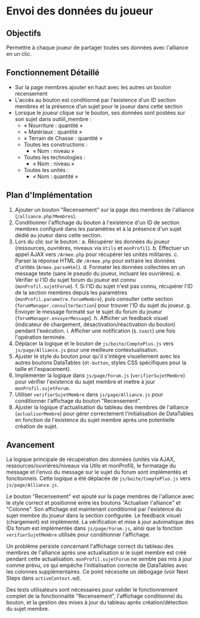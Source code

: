 # Envoi des données du joueur

## Objectifs
Permettre à chaque joueur de partager toutes ses données avec l'alliance en un clic.

## Fonctionnement Détaillé
- Sur la page membres ajouter en haut avec les autres un bouton recensement
- L'accès au bouton est conditionné par l'existence d'un ID section membres et la présence d’un sujet pour le joueur dans cette section
- Lorsque le joueur clique sur le bouton, ses données sont postées sur son sujet dans outiiil_membre :
    - « Nourriture : quantité »
    - « Matériaux : quantité »
    - « Terrain de Chasse : quantité »
    - Toutes les constructions :
        - « Nom : niveau »
    - Toutes les technologies :
        - « Nom : niveau »
    - Toutes les unités :
        - « Nom : quantité »

## Plan d'Implémentation
1.  Ajouter un bouton "Recensement" sur la page des membres de l'alliance (`/alliance.php?Membres`).
2.  Conditionner l'affichage du bouton à l'existence d'un ID de section membres configuré dans les paramètres et à la présence d'un sujet dédié au joueur dans cette section.
3.  Lors du clic sur le bouton :
    a.  Récupérer les données du joueur (ressources, ouvrières, niveaux via `Utils` et `monProfil`).
    b.  Effectuer un appel AJAX vers `/Armee.php` pour récupérer les unités militaires.
    c.  Parser la réponse HTML de `/Armee.php` pour extraire les données d'unités (`Armee.parseHtml`).
    d.  Formater les données collectées en un message texte (sans le pseudo du joueur, incluant les ouvrières).
    e.  Vérifier si l'ID du sujet forum du joueur est connu (`monProfil.sujetForum`).
    f.  Si l'ID du sujet n'est pas connu, récupérer l'ID de la section membres depuis les paramètres (`monProfil.parametre.forumMembre`), puis consulter cette section (`forumManager.consulterSection`) pour trouver l'ID du sujet du joueur.
    g.  Envoyer le message formaté sur le sujet du forum du joueur (`forumManager.envoyerMessage`).
    h.  Afficher un feedback visuel (indicateur de chargement, désactivation/réactivation du bouton) pendant l'exécution.
    i.  Afficher une notification (`$.toast`) une fois l'opération terminée.
4.  Déplacer la logique et le bouton de `js/boite/ComptePlus.js` vers `js/page/Alliance.js` pour une meilleure contextualisation.
5.  Ajuster le style du bouton pour qu'il s'intègre visuellement avec les autres boutons DataTables (`dt-button`, styles CSS spécifiques pour la taille et l'espacement).
6.  Implémenter la logique dans `js/page/Forum.js` (`verifierSujetMembre`) pour vérifier l'existence du sujet membre et mettre à jour `monProfil.sujetForum`.
7.  Utiliser `verifierSujetMembre` dans `js/page/Alliance.js` pour conditionner l'affichage du bouton "Recensement".
8.  Ajuster la logique d'actualisation du tableau des membres de l'alliance (`actualiserMembre`) pour gérer correctement l'initialisation de DataTables en fonction de l'existence du sujet membre après une potentielle création de sujet.

## Avancement
La logique principale de récupération des données (unités via AJAX, ressources/ouvrières/niveaux via Utils et monProfil), le formatage du message et l'envoi du message sur le sujet du forum sont implémentés et fonctionnels. Cette logique a été déplacée de `js/boite/ComptePlus.js` vers `js/page/Alliance.js`.

Le bouton "Recensement" est ajouté sur la page membres de l'alliance avec le style correct et positionné entre les boutons "Actualiser l'alliance" et "Colonne". Son affichage est maintenant conditionné par l'existence du sujet membre du joueur dans la section configurée. Le feedback visuel (chargement) est implémenté. La vérification et mise à jour automatique des IDs forum est implémentée dans `js/page/Forum.js`, ainsi que la fonction `verifierSujetMembre` utilisée pour conditionner l'affichage.

Un problème persiste concernant l'affichage correct du tableau des membres de l'alliance après une actualisation si le sujet membre est créé pendant cette actualisation. `monProfil.sujetForum` ne semble pas mis à jour comme prévu, ce qui empêche l'initialisation correcte de DataTables avec les colonnes supplémentaires. Ce point nécessite un débogage (voir Next Steps dans `activeContext.md`).

Des tests utilisateurs sont nécessaires pour valider le fonctionnement complet de la fonctionnalité "Recensement", l'affichage conditionnel du bouton, et la gestion des mises à jour du tableau après création/détection du sujet membre.

